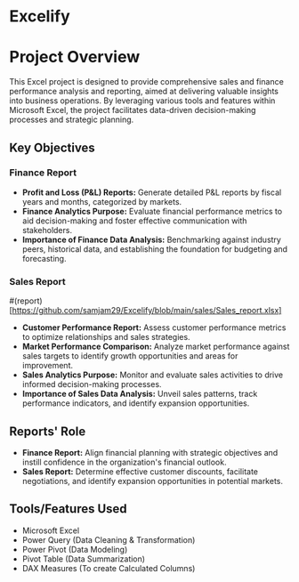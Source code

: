 # Excelify
# Project Overview

This Excel project is designed to provide comprehensive sales and finance performance analysis and reporting, aimed at delivering valuable insights into business operations. By leveraging various tools and features within Microsoft Excel, the project facilitates data-driven decision-making processes and strategic planning.


## Key Objectives

### Finance Report
- **Profit and Loss (P&L) Reports:** Generate detailed P&L reports by fiscal years and months, categorized by markets.
- **Finance Analytics Purpose:** Evaluate financial performance metrics to aid decision-making and foster effective communication with stakeholders.
- **Importance of Finance Data Analysis:** Benchmarking against industry peers, historical data, and establishing the foundation for budgeting and forecasting.

### Sales Report
#(report)[https://github.com/samjam29/Excelify/blob/main/sales/Sales_report.xlsx]
- **Customer Performance Report:** Assess customer performance metrics to optimize relationships and sales strategies.
- **Market Performance Comparison:** Analyze market performance against sales targets to identify growth opportunities and areas for improvement.
- **Sales Analytics Purpose:** Monitor and evaluate sales activities to drive informed decision-making processes.
- **Importance of Sales Data Analysis:** Unveil sales patterns, track performance indicators, and identify expansion opportunities.

## Reports' Role
- **Finance Report:** Align financial planning with strategic objectives and instill confidence in the organization's financial outlook.
- **Sales Report:** Determine effective customer discounts, facilitate negotiations, and identify expansion opportunities in potential markets.

## Tools/Features Used
- Microsoft Excel
- Power Query (Data Cleaning & Transformation)
- Power Pivot (Data Modeling)
- Pivot Table (Data Summarization)
- DAX Measures (To create Calculated Columns)
